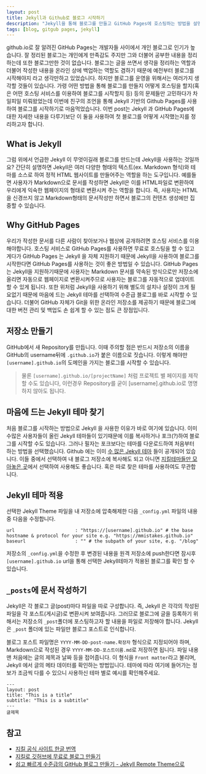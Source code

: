 ```yaml
---
layout: post
title: Jekyll과 Github로 블로그 시작하기
description: "Jekyll을 통해 블로그를 만들고 GitHub Pages에 호스팅하는 방법을 설명"
tags: [blog, gitgub pages, jekyll]
---
```


github.io로 잘 알려진 GitHub Pages는 개발자들 사이에서 개인 블로그로 인기가 높습니다.
잘 정리된 블로그는 개인에게 만족감도 주지만 그와 더불어 공부한 내용을 정리하는데 또한 블로그만한 것이 없습니다. 블로그는 글을 쓰면서 생각을 정리하는 역할과 더불어 작성한 내용을 온라인 상에 백업하는 역할도 겸하기 때문에 예전부터 블로그를 시작해야지 라고 생각만하고 있었습니다.
하지만 블로그를 운영을 위해서는 여러가지 생각할 것들이 있습니다. 가령 어떤 방법을 통해 블로그를 만들지 어떻게 호스팅을 할지(혹은 어떤 호스팅 서비스를 이용하여 블로그를 시작할지 등) 등의 문제들만 고민하다가 차일피일 미뤄왔었는데 이번에 친구의 조언을 통해 Jekyll 기반의 Github Pages를 사용하여 블로그를 시작하기로 마음먹었습니다. 
이번 post는 Jekyll 과 GitHub Pages에 대한 자세한 내용을 다루기보단 이 둘을 사용하여 첫 블로그를 어떻게 시작했는지를 정리하고자 합니다.


## What is Jekyll


그럼 위에서 언급한 Jekyll 이 무엇이길래 블로그를 만드는데 Jekyll을 사용하는 것일까요?
간단히 설명하면 Jekyll은 여러 다양한 형태의 텍스트(ex. Markdown 형식)와 테마를 소스로 하여 정적 HTML 웹사이트를 만들어주는 역할을 하는 도구입니다.
예를들면 사용자가 Markdown으로 문서를 작성하면 Jekyll은 이를 HTML파일로 변환하여 우리에게 익숙한 웹페이지의 형태로 변환시켜 주는 역할을 합니다. 
즉, 사용자는 HTML을 신경쓰지 않고 Markdown형태의 문서작성만 하면서 블로그의 컨텐츠 생성에만 집중할 수 있습니다.


## Why GitHub Pages


우리가 작성한 문서를 다른 사람이 찾아보거나 웹상에 공개하려면 호스팅 서비스를 이용해야합니다. 
호스팅 서비스로 GitHub Pages를 사용하면 무료로 호스팅을 할 수 있고 게다가 GitHub Pages 는 Jekyll 을 자체 지원하기 때문에 Jekyll을 사용하여 블로그를 시작한다면 GitHub Pages를 사용하는 것이 좋은 방법일 수 있습니다.
GitHub Pages는 Jekyll을 지원하기때문에 사용자는 Markdown 문서를 약속된 방식으로만 저장소에 올리면 자동으로 웹페이지로 변환시켜주므로 사용자는 블로그를 자동적으로 업데이트 할 수 있게 됩니다. 
또한 위처럼 Jekyll을 사용하기 위해 별도의 설치나 설정이 크게 필요없기 때문에 마음에 드는 Jekyll 테마를 선택하여 수준급 블로그를 바로 시작할 수 있습니다. 더불어 GitHub 자체가 Git을 위한 온라인 저장소를 제공하기 때문에 블로그에 대한 버전 관리 및 백업도 손 쉽게 할 수 있는 점도 큰 장점입니다.


## 저장소 만들기


GitHub에서 새 Repository를 만듭니다. 이때 주의할 점은 반드시 저장소의 이름을 GitHub의 username뒤에 `.github.io`가 붙은 이름으로 짓습니다.
이렇게 해야만 `[username].github.io`의 도메인을 가지는 블로그를 시작할 수 있습니다.
> 물론 `[username].github.io/[projectName]` 처럼 프로젝트 별 페이지를 제작할 수도 있습니다,
> 이런경우 Repository를 굳이 [username].github.io로 명명하지 않아도 됩니다. 


## 마음에 드는 Jekyll 테마 찾기

처음 블로그를 시작하는 방법으로 Jekyll 을 사용한 이유가 바로 여기에 있습니다. 이미 수많은 사용자들이 올린 Jekyll 테마들이 있기때문에 이를 복사하거나 포크(?)하여 블로그를 시작할 수도 있습니다. 그러나 필자는 포크보다는 테마를 다운로드하여 처음부터 하는 방법을 선택했습니다.
Github 에는 이미 [수 많은 Jekyll 테마](https://github.com/topics/jekyll-theme) 들이 공개되어 있습니다. 이들 중에서 선택하여 내 블로그 저장소에 복사해도 되고 아니면 [지킬테마들만 모아놓은 곳](http://jekyllthemes.org)에서 선택하여 사용해도 좋습니다. 혹은 따로 찾은 테마를 사용하여도 무관합니다.


## Jekyll 테마 적용

선택한 Jekyll Theme 파일을 내 저장소에 압축해제한 다음 `_config.yml` 파일의 내용중 다음을 수정합니다.


```
url                      : "https://[username].github.io" # the base hostname & protocol for your site e.g. "https://mmistakes.github.io"
baseurl                  : "" # the subpath of your site, e.g. "/blog"
```


저장소의 `_config.yml`을 수정한 후 변경된 내용을 원격 저장소에 push한다면 잠시후 `[username].github.io` url을 통해 선택한 Jekyll테마가 적용된 블로그를 확인 할 수 있습니다.



## `_posts`에 문서 작성하기


Jekyll은 각 블로그 글(post)마다 파일을 따로 구성합니다. 즉, Jekyll 은 각각의 작성된 파일을 각 포스트(게시글)로 변환시켜 보여줍니다. 그러므로 블로그에 글을 등록하기 위해서는 저장소의 `_post`폴더에 포스팅하고자 할 내용을 파일로 저장해야 합니다. Jekyll 은 `_post` 폴더에 있는 파일만 블로그 포스트로 인식합니다.

블로그 포스트 파일명은 `YYYY-MM-DD-post-name.확장자` 형식으로 지정되어야 하며, Markdown으로 작성된 경우 `YYYY-MM-DD-포스트이름.md`로 저장하면 됩니다.
파일 내용 맨 처음에는 글의 제목과 날짜 등을 접어줍니다. 이 형식을 `Front matter`라고 불리며, Jekyll 에서 글의 메타 데이터를 확인하는 방법입니다. 테마에 따라 여기에 들어가는 정보가 조금씩 다를 수 있으니 사용하신 테마 별로 예시를 확인해주세요.


	---
	layout: post
	title: "This is a title"
	subtitle: "This is a subtitle"
	---
	글제목


## 참고

* [지킬 공식 사이트 한글 번역](http://svperstarz.github.io/jekyll-docs-ko/)
* [지킬로 깃허브에 무료로 블로그 만들기](https://nolboo.github.io/blog/2013/10/15/free-blog-with-github-jekyll/)
* [쉽고 빠르게 수준급의 GitHub 블로그 만들기 - Jekyll Remote Theme으로](https://dreamgonfly.github.io/2018/01/27/jekyll-remote-theme.html)